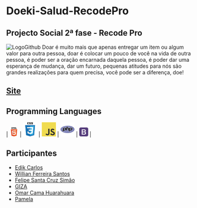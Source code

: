 # Doeki-Salud-RecodePro
## Projecto Social 2ª fase - Recode Pro

![LogoGithub](https://user-images.githubusercontent.com/66935801/105491527-2b397380-5c95-11eb-9c9a-a78f68d9bd1c.png)
Doar é muito mais que apenas entregar um item ou algum valor para outra pessoa, doar é colocar um pouco de você na vida de outra pessoa, 
é poder ser a oração encarnada daquela pessoa, é poder dar uma esperança de mudança, dar um futuro, pequenas atitudes para nós são grandes 
realizações para quem precisa, você pode ser a diferença, doe!

## [Site](http://doeki.infinityfreeapp.com/index.php)

## Programming Languages

| [<img src="https://raw.githubusercontent.com/github/explore/80688e429a7d4ef2fca1e82350fe8e3517d3494d/topics/html/html.png" alt="html" width="24">](https://desarrolloweb.com/home/html) 
| [<img src="https://raw.githubusercontent.com/github/explore/80688e429a7d4ef2fca1e82350fe8e3517d3494d/topics/css/css.png" alt="CSS" width="38">](https://lenguajecss.com/) 
| [<img src="https://raw.githubusercontent.com/github/explore/80688e429a7d4ef2fca1e82350fe8e3517d3494d/topics/javascript/javascript.png" alt="js" width="38">](https://www.javascript.com/) 
| [<img src="https://raw.githubusercontent.com/github/explore/80688e429a7d4ef2fca1e82350fe8e3517d3494d/topics/php/php.png" alt="php" width="38">](https://php.net/) 
| [<img src="https://raw.githubusercontent.com/github/explore/80688e429a7d4ef2fca1e82350fe8e3517d3494d/topics/bootstrap/bootstrap.png" alt="Bootstrap" width="24">](https://getbootstrap.com/) 
|

## Participantes
- [Edik Carlos](https://github.com/EdikCarlos)
- [Willian Ferreira Santos](https://github.com/wilferwillian)
- [Felipe Santa Cruz Simão](https://github.com/FELIPESANTACRUZ)
- [GIZA](https://github.com/giselearaujos)
- [Omar Cama Huarahuara](https://github.com/OmarCamaHuara)
- [Pamela]()
